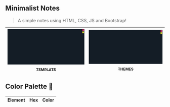 <div id="home" align="left"></div>

## Minimalist Notes

> A simple notes using HTML, CSS, JS and Bootstrap!


| [<img src="demo/demo_notes.gif" width="100%;"/><br /><sub> TEMPLATE </sub>](demo/demo_notes.gif)<br /> |  [<img src="demo/demo_notes_theme.gif" width="100%;"/><br /><sub> THEMES </sub>](demo/demo_notes_theme.gif)<br /> |
| :---: | :---: |

## Color Palette 🎨

Element        | Hex       | Color
---            | ---       | ---               
